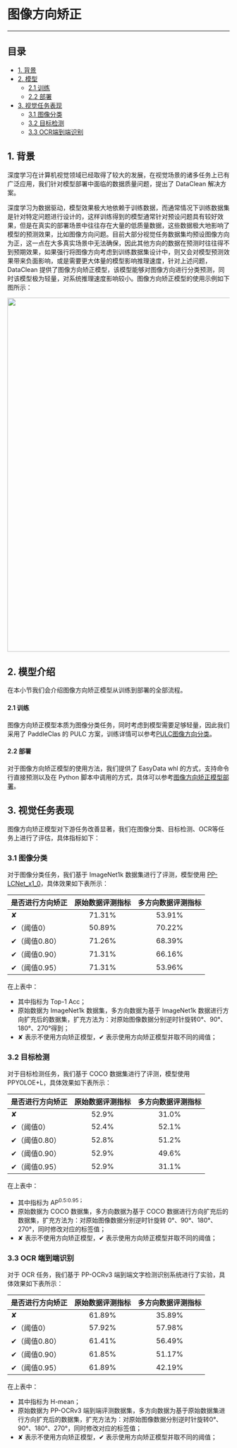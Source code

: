 # 图像方向矫正

------


## 目录


- [1. 背景](#1)
- [2. 模型](#2)
    - [2.1 训练](#2.1)
    - [2.2 部署](#2.2)
- [3. 视觉任务表现](#3)
    - [3.1 图像分类](#3.1)
    - [3.2 目标检测](#3.2)
    - [3.3 OCR端到端识别](#3.3)

<a name="1"></a>
## 1. 背景

深度学习在计算机视觉领域已经取得了较大的发展，在视觉场景的诸多任务上已有广泛应用，我们针对模型部署中面临的数据质量问题，提出了 DataClean 解决方案。

深度学习为数据驱动，模型效果极大地依赖于训练数据，而通常情况下训练数据集是针对特定问题进行设计的，这样训练得到的模型通常针对预设问题具有较好效果，但是在真实的部署场景中往往存在大量的低质量数据，这些数据极大地影响了模型的预测效果，比如图像方向问题。目前大部分视觉任务数据集均预设图像方向为正，这一点在大多真实场景中无法确保，因此其他方向的数据在预测时往往得不到预期效果，如果强行将图像方向考虑到训练数据集设计中，则又会对模型预测效果带来负面影响，或是需要更大体量的模型影响推理速度，针对上述问题，DataClean 提供了图像方向矫正模型，该模型能够对图像方向进行分类预测，同时该模型极为轻量，对系统推理速度影响较小。图像方向矫正模型的使用示例如下图所示：

<div align="center">
  <img src="https://user-images.githubusercontent.com/45199522/200730301-9c6b772a-6aed-40b6-a67b-c573c91d856b.png" width = "800"/>
</div>

<a name="2"></a>
## 2. 模型介绍

在本小节我们会介绍图像方向矫正模型从训练到部署的全部流程。

<a name="2.1"></a>
#### 2.1 训练

图像方向矫正模型本质为图像分类任务，同时考虑到模型需要足够轻量，因此我们采用了 PaddleClas 的 PULC 方案，训练详情可以参考[PULC图像方向分类](https://github.com/PaddlePaddle/PaddleClas/blob/develop/docs/zh_CN/models/PULC/PULC_image_orientation.md)。

<a name="2.2"></a>
#### 2.2 部署

对于图像方向矫正模型的使用方法，我们提供了 EasyData whl 的方式，支持命令行直接预测以及在 Python 脚本中调用的方式，具体可以参考[图像方向矫正模型部署](quick_start.md#211)。

<a name="3"></a>
## 3. 视觉任务表现

图像方向矫正模型对下游任务改善显著，我们在图像分类、目标检测、OCR等任务上进行了评估，具体指标如下：

<a name="3.1"></a>
### 3.1 图像分类

对于图像分类任务，我们基于 ImageNet1k 数据集进行了评测，模型使用 [PP-LCNet_x1_0](https://github.com/PaddlePaddle/PaddleClas/blob/release/2.5/docs/zh_CN/models/ImageNet1k/PP-LCNet.md)，具体效果如下表所示：

| 是否进行方向矫正 | 原始数据评测指标 | 多方向数据评测指标 |
| :--            | :--:   | :--:    |
| ✘              | 71.31% | 53.91%  |
| ✔（阈值0）     | 50.89% | 70.22%  |
| ✔（阈值0.80）  | 71.26% | 68.39%  |
| ✔（阈值0.90）  | 71.31% | 66.16%  |
| ✔（阈值0.95）  | 71.31% | 53.96%  |

在上表中：
* 其中指标为 Top-1 Acc；
* 原始数据为 ImageNet1k 数据集，多方向数据为基于 ImageNet1k 数据进行方向扩充后的数据集，扩充方法为：对原始图像数据分别逆时针旋转0°、90°、180°、270°得到；
* ✘ 表示不使用方向矫正模型，✔ 表示使用方向矫正模型并取不同的阈值；

<a name="3.2"></a>
### 3.2 目标检测

对于目标检测任务，我们基于 COCO 数据集进行了评测，模型使用 PPYOLOE+L，具体效果如下表所示：

| 是否进行方向矫正 | 原始数据评测指标 | 多方向数据评测指标 |
| :--            | :--:     | :--:    |
| ✘              | 52.9%    | 31.0%   |
| ✔（阈值0）     | 52.4%    | 52.1%   |
| ✔（阈值0.80）  | 52.8%    | 51.2%   |
| ✔（阈值0.90）  | 52.9%    | 49.6%   |
| ✔（阈值0.95）  | 52.9%    | 31.1%   |

在上表中：
* 其中指标为 AP<sup>0.5:0.95；
* 原始数据为 COCO 数据集，多方向数据为基于 COCO 数据进行方向扩充后的数据集，扩充方法为：对原始图像数据分别逆时针旋转 0°、90°、180°、270°，同时修改对应的标签值；
* ✘ 表示不使用方向矫正模型，✔ 表示使用方向矫正模型并取不同的阈值；

<a name="3.3"></a>
### 3.3 OCR 端到端识别

对于 OCR 任务，我们基于 PP-OCRv3 端到端文字检测识别系统进行了实验，具体效果如下表所示：

| 是否进行方向矫正 | 原始数据评测指标 | 多方向数据评测指标 |
| :--            | :--:      | :--:     |
| ✘              | 61.89%    | 35.89%   |
| ✔（阈值0）     | 57.92%    | 57.98%   |
| ✔（阈值0.80）  | 61.41%    | 56.49%   |
| ✔（阈值0.90）  | 61.85%    | 51.17%   |
| ✔（阈值0.95）  | 61.89%    | 42.19%   |

在上表中：
* 其中指标为 H-mean；
* 原始数据为 PP-OCRv3 端到端评测数据集，多方向数据为基于原始数据集进行方向扩充后的数据集，扩充方法为：对原始图像数据分别逆时针旋转0°、90°、180°、270°，同时修改对应的标签值；
* ✘ 表示不使用方向矫正模型，✔ 表示使用方向矫正模型并取不同的阈值；
